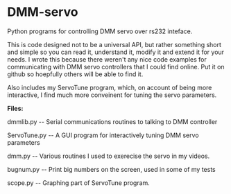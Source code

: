 # DMM-servo
Python programs for controlling DMM servo over rs232 inteface.

This is code designed not to be a universal API, but rather something short and simple
so you can read it, understand it, modify it and extend it for your needs.
I wrote this because there weren't any nice code examples for communicating with DMM servo controllers that I could find online.  Put it on github so hoepfully others will be able to find it.

Also includes my ServoTune program, which, on account of being more interactive, I find much more
conveinent for tuning the servo parameters.

<b>Files:</b>

dmmlib.py    -- Serial communications routines to talking to DMM controller

ServoTune.py -- A GUI program for interactively tuning DMM servo parameters

dmm.py       -- Various routines I used to exerecise the servo in my videos.

bugnum.py    -- Print big numbers on the screen, used in some of my tests

scope.py     -- Graphing part of ServoTune program.



